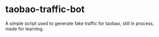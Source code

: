 # taobao-traffic-bot
A simple script used to generate fake traffic for taobao, still in process, made for learning.
